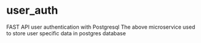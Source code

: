 # user_auth
FAST API user authentication with Postgresql
The above microservice used to store user specific data in postgres database
